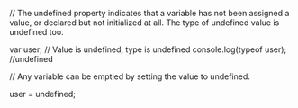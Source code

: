 // The undefined property indicates that a variable has not been assigned a value, or declared but not initialized at all. The type of undefined value is undefined too.

var user; // Value is undefined, type is undefined
console.log(typeof user); //undefined

// Any variable can be emptied by setting the value to undefined.

user = undefined;
